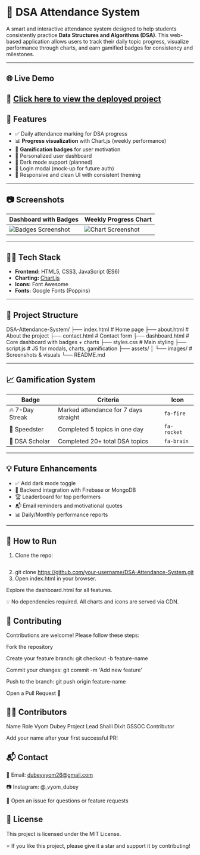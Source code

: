 # 🐻 DSA Attendance System

A smart and interactive attendance system designed to help students consistently practice **Data Structures and Algorithms (DSA)**. This web-based application allows users to track their daily topic progress, visualize performance through charts, and earn gamified badges for consistency and milestones.

---
## 🌐 Live Demo

🔗 [Click here to view the deployed project](https://dsaattendance-sheet-seven.vercel.app/)
---

## 🚀 Features

- ✅ Daily attendance marking for DSA progress
- 📊 **Progress visualization** with Chart.js (weekly performance)
- 🏅 **Gamification badges** for user motivation
- 🧠 Personalized user dashboard
- 🌙 Dark mode support (planned)
- 🔐 Login modal (mock-up for future auth)
- 📱 Responsive and clean UI with consistent theming

---

## 📷 Screenshots

| Dashboard with Badges | Weekly Progress Chart |
|------------------------|-----------------------|
| ![Badges Screenshot](assets/images/badges-preview.png) | ![Chart Screenshot](assets/images/chart-preview.png) |

---

## 🧑‍💻 Tech Stack

- **Frontend:** HTML5, CSS3, JavaScript (ES6)
- **Charting:** [Chart.js](https://www.chartjs.org/)
- **Icons:** Font Awesome
- **Fonts:** Google Fonts (Poppins)

---

## 📁 Project Structure

DSA-Attendance-System/
├── index.html # Home page
├── about.html # About the project
├── contact.html # Contact form
├── dashboard.html # Core dashboard with badges + charts
├── styles.css # Main styling
├── script.js # JS for modals, charts, gamification
├── assets/
│ └── images/ # Screenshots & visuals
└── README.md


---

## 📈 Gamification System

| Badge         | Criteria                            | Icon       |
|---------------|-------------------------------------|------------|
| 🔥 7-Day Streak | Marked attendance for 7 days straight | `fa-fire`  |
| 🚀 Speedster   | Completed 5 topics in one day       | `fa-rocket`|
| 🧠 DSA Scholar | Completed 20+ total DSA topics      | `fa-brain` |

---

## 💡 Future Enhancements

- ✅ Add dark mode toggle
- 🔐 Backend integration with Firebase or MongoDB
- 🏆 Leaderboard for top performers
- 📬 Email reminders and motivational quotes
- 📊 Daily/Monthly performance reports

---

## 🏁 How to Run

1. Clone the repo:
   ```bash
2. git clone https://github.com/your-username/DSA-Attendance-System.git
3. Open index.html in your browser.

Explore the dashboard.html for all features.

💡 No dependencies required. All charts and icons are served via CDN.

## 🤝 Contributing
Contributions are welcome! Please follow these steps:

Fork the repository

Create your feature branch: git checkout -b feature-name

Commit your changes: git commit -m 'Add new feature'

Push to the branch: git push origin feature-name

Open a Pull Request 🚀

## 🧑‍🚀 Contributors
Name	Role
Vyom Dubey	Project Lead
Shaili Dixit	GSSOC Contributor

Add your name after your first successful PR!

## 📬 Contact
📧 Email: dubeyvyom26@gmail.com

📷 Instagram: @_vyom_dubey

💬 Open an issue for questions or feature requests

## 📜 License
This project is licensed under the MIT License.

⭐ If you like this project, please give it a star and support it by contributing!

